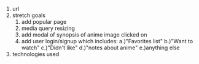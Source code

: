 1. url
2. stretch goals
    1. add popular page
    2. media query resizing
    3. add modal of synopsis of anime image clicked on
    4. add user login/signup which includes:
        a.)"Favorites list"
        b.)"Want to watch"
        c.)"Didn't like"
        d.)"notes about anime"
        e.)anything else
3. technologies used
